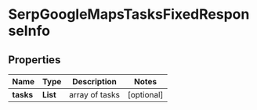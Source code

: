 # SerpGoogleMapsTasksFixedResponseInfo


## Properties

| Name | Type | Description | Notes |
|------------ | ------------- | ------------- | -------------|
**tasks** | **List<SerpGoogleMapsTasksFixedTaskInfo>** | array of tasks |[optional]|